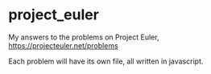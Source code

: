 # project_euler
My answers to the problems on Project Euler, https://projecteuler.net/problems

Each problem will have its own file, all written in javascript. 
